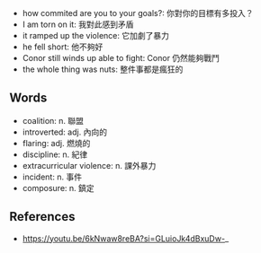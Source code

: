 - how commited are you to your goals?: 你對你的目標有多投入？
- I am torn on it: 我對此感到矛盾
- it ramped up the violence: 它加劇了暴力
- he fell short: 他不夠好
- Conor still winds up able to fight: Conor 仍然能夠戰鬥
- the whole thing was nuts: 整件事都是瘋狂的

## Words

- coalition: n. 聯盟
- introverted: adj. 內向的
- flaring: adj. 燃燒的
- discipline: n. 紀律
- extracurricular violence: n. 課外暴力
- incident: n. 事件
- composure: n. 鎮定

## References

- https://youtu.be/6kNwaw8reBA?si=GLuioJk4dBxuDw-_